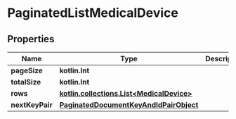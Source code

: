
# PaginatedListMedicalDevice

## Properties
Name | Type | Description | Notes
------------ | ------------- | ------------- | -------------
**pageSize** | **kotlin.Int** |  | 
**totalSize** | **kotlin.Int** |  | 
**rows** | [**kotlin.collections.List&lt;MedicalDevice&gt;**](MedicalDevice.md) |  | 
**nextKeyPair** | [**PaginatedDocumentKeyAndIdPairObject**](PaginatedDocumentKeyAndIdPairObject.md) |  |  [optional]



